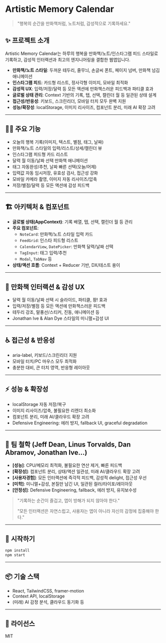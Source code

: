 # Artistic Memory Calendar

> "행복의 순간을 만화책처럼, 노트처럼, 감성적으로 기록하세요."

## ✨ 프로젝트 소개

Artistic Memory Calendar는 하루의 행복을 만화책/노트/인스타그램 피드 스타일로 기록하고, 감성적 인터랙션과 최고의 엔지니어링을 결합한 웹앱입니다.

- **만화책/노트 스타일**: 두꺼운 테두리, 줄무늬, 손글씨 폰트, 페이지 넘버, 만화책 넘김 애니메이션
- **인스타그램 피드**: 카드형 리스트, 정사각형 이미지, 모바일 최적화
- **감성적 UX**: 입력/저장/달력 등 모든 액션에 만화책스러운 피드백과 파티클 효과
- **글로벌 상태 관리**: Context 기반의 기록, 탭, 선택, 캘린더 월 등 일관된 상태 설계
- **접근성/반응성**: 키보드, 스크린리더, 모바일 터치 모두 완벽 지원
- **성능/확장성**: localStorage, 이미지 리사이즈, 컴포넌트 분리, 미래 AI 확장 고려

---

## 🧑‍💻 주요 기능

- 오늘의 행복 기록(이미지, 텍스트, 별점, 태그, 날짜)
- 만화책/노트 스타일의 입력/리스트/상세/캘린더 뷰
- 인스타그램 피드형 카드 리스트
- 달력 월 이동/날짜 선택 만화책 애니메이션
- 태그 자동완성/추천, 날짜 빠른 선택(오늘/어제)
- 입력값 자동 임시저장, 유효성 검사, 접근성 강화
- 모바일 카메라 촬영, 이미지 자동 리사이즈/압축
- 저장/별점/달력 등 모든 액션에 감성 피드백

---

## 🏗️ 아키텍처 & 컴포넌트

- **글로벌 상태(AppContext)**: 기록 배열, 탭, 선택, 캘린더 월 등 관리
- **주요 컴포넌트**:
  - `NoteCard`: 만화책/노트 스타일 입력 카드
  - `FeedGrid`: 인스타 피드형 리스트
  - `CalendarView`, `DatePicker`: 만화책 달력/날짜 선택
  - `TagInput`: 태그 입력/추천
  - `Modal`, `TabNav` 등
- **상태/액션 흐름**: Context + Reducer 기반, DX/테스트 용이

---

## 🎨 만화책 인터랙션 & 감성 UX

- 달력 월 이동/날짜 선택 시 슬라이드, 파티클, 팡! 효과
- 입력/저장/별점 등 모든 액션에 만화책스러운 피드백
- 테두리 강조, 말풍선/스티커, 진동, 애니메이션 등
- Jonathan Ive & Alan Dye 스타일의 미니멀+감성 UI

---

## ♿️ 접근성 & 반응성

- aria-label, 키보드/스크린리더 지원
- 모바일 터치/PC 마우스 모두 최적화
- 충분한 대비, 큰 터치 영역, 반응형 레이아웃

---

## ⚡️ 성능 & 확장성

- localStorage 자동 저장/복구
- 이미지 리사이즈/압축, 불필요한 리렌더 최소화
- 컴포넌트 분리, 미래 AI/클라우드 확장 고려
- Defensive Engineering: 에러 방지, fallback UI, graceful degradation

---

## 👑 팀 철학 (Jeff Dean, Linus Torvalds, Dan Abramov, Jonathan Ive...)

- **[성능]**: CPU/메모리 최적화, 불필요한 연산 제거, 빠른 피드백
- **[확장성]**: 컴포넌트 분리, 상태/액션 일관성, 미래 AI/클라우드 확장 고려
- **[사용자경험]**: 모든 인터랙션에 즉각적 피드백, 감성적 delight, 접근성 우선
- **[미학]**: 미니멀+감성, 본질만 남긴 UI, 일관된 컬러/타이포/레이아웃
- **[안정성]**: Defensive Engineering, fallback, 에러 방지, 유지보수성

> "기록하는 순간이 즐겁고, 앱이 방해가 되지 않아야 한다."
> 
> "모든 인터랙션은 자연스럽고, 사용자는 앱이 아니라 자신의 감정에 집중해야 한다."

---

## 🚀 시작하기

```bash
npm install
npm start
```

---

## 📦 기술 스택
- React, TailwindCSS, framer-motion
- Context API, localStorage
- (미래) AI 감정 분석, 클라우드 동기화 등

---

## 📝 라이선스
MIT 